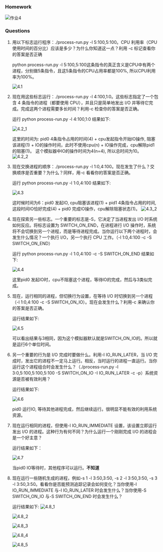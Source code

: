 ### Homework
![作业4](pic/char4Homework.png)

### Questions

1. 用以下标志运行程序：./process-run.py -l 5:100,5:100。CPU 利用率（CPU 使用时间的百分比）应该是多少？为什么你知道这一点？利用 -c 标记查看你的答案是否正确

    python process-run.py -l 5:100,5:100这条指令的真正含义是CPU中有两个进程，分别做5条指令，且这5条指令的CPU占用率都是100%, 所以CPU利用率为100%。

    ![4.1](pic/4.1.png)

2. 现在用这些标志运行：./process-run.py -l 4:100,1:0。这些标志指定了一个包含 4 条指令的进程（都要使用 CPU），并且只是简单地发出 I/O 并等待它完成。完成这两个进程需要多长时间？利用-c 检查你的答案是否正确。

    运行 python process-run.py -l 4:100,1:0 结果如下:
    
    ![4.2_1](pic/4.2_1.png)

    这里的时间为: pid0 4条指令占用的时间(4) + cpu发起指令开始IO操作, 阻塞该进程(1) + IO的操作时间，此时不使用cpu(n) + IO操作完成，cpu解除pid1的阻塞(1)。
    这个模拟器中IO的操作时间为4(n=4), 所以总时间为10。
    ![4.2_2](pic/4.2_2.png)

3. 现在交换进程的顺序：./process-run.py -l 1:0,4:100。现在发生了什么？交换顺序是否重要？为什么？同样，用-c 看看你的答案是否正确。
   
    运行 python process-run.py -l 1:0,4:100 结果如下:
    
    ![4.3](pic/4.3.png)

    这时候时间为6：pid0 发起IO, cpu阻塞该进程(1) + pid1 4条指令占用的时间, 这段时间IO恰好完成(4) + pid0 完成IO操作，cpu解除阻塞状态(1)。
    ![4.3_2](pic/4.3_2.png)

4. 现在探索另一些标志。一个重要的标志是-S，它决定了当进程发出 I/O 时系统如何反应。将标志设置为 SWITCH_ON_END，在进程进行 I/O 操作时，系统将不会切换到另一个进程，而是等待进程完成。当你运行以下两个进程时，会发生什么情况？一个执行 I/O，另一个执行 CPU 工作。（-l 1:0,4:100 -c -S SWITCH_ON_END）

    运行 python process-run.py -l 1:0,4:100 -c -S SWITCH_ON_END 结果如下:
    
    ![4.4](pic/4.4.png)

    这里pid0 发起IO时，cpu不阻塞这个进程，等待IO的完成，然后与3类似完成。

5. 现在，运行相同的进程，但切换行为设置，在等待 I/O 时切换到另一个进程（-l 1:0,4:100 -c -S SWITCH_ON_IO）。现在会发生什么？利用-c 来确认你的答案是否正确。

    运行结果如下:
    
    ![4.5](pic/4.5.png)

    可以看出结果与3相同，因为这个模拟器默认就是SWITCH_ON_IO的。所以就是运行6个单位时间。

6. 另一个重要的行为是 I/O 完成时要做什么。利用-I IO_RUN_LATER，当 I/O 完成时，发出它的进程不一定马上运行。相反，当时运行的进程一直运行。当你运行这个进程组合时会发生什么？（./process-run.py -l 3:0,5:100,5:100,5:100 -S SWITCH_ON_IO -I IO_RUN_LATER -c -p）系统资源是否被有效利用？
   
    运行结果如下: 
    
    ![4.6](pic/4.6.png)

    pid0 运行IO, 等待其他进程完成，然后继续运行。很明显不能有效的利用系统资源。

7. 现在运行相同的进程，但使用-I IO_RUN_IMMEDIATE 设置，该设置立即运行发出 I/O 的进程。这种行为有何不同？为什么运行一个刚刚完成 I/O 的进程会是一个好主意？

    运行结果如下：
    
    ![4.7](pic/4.7.png)

    当pid0 IO等待时，其他程序可以运行。**不知道**

8. 现在运行一些随机生成的进程，例如-s 1 -l 3:50,3:50, -s 2 -l 3:50,3:50, -s 3 -l 3:50,3:50。看看你是否能预测追踪记录会如何变化？当你使用-I IO_RUN_IMMEDIATE 与-I IO_RUN_LATER 时会发生什么？当你使用-S SWITCH_ON_IO 与-S SWITCH_ON_END 时会发生什么？

    运行结果如下: 
    ![4.8_1](pic/4.8_1.png)

    ![4.8_2](pic/4.8_2.png)

    ![4.8_3](pic/4.8_3.png)

    ![4.8_4](pic/4.8_4.png)

    ![4.8_5](pic/4.8_5.png)
